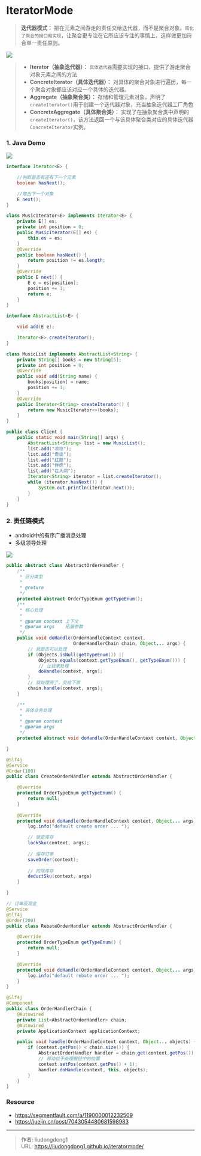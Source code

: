 # IteratorMode


> **迭代器模式：** 把在元素之间游走的责任交给迭代器，而不是聚合对象。`简化了聚合的接口和实现`，让聚合更专注在它所应该专注的事情上，这样做更加符合单一责任原则。

![](https://lddpicture.oss-cn-beijing.aliyuncs.com/picture/image-20210705152510354.png)

> - **Iterator（抽象迭代器）：** `具体迭代器`需要实现的接口，提供了游走聚合对象元素之间的方法
> - **ConcreteIterator（具体迭代器）：** 对具体的聚合对象进行遍历，每一个聚合对象都应该对应一个具体的迭代器。
> - **Aggregate（抽象聚合类）：** 存储和管理元素对象，声明了`createIterator()`用于创建一个迭代器对象，充当抽象迭代器工厂角色
> - **ConcreteAggregate（具体聚合类）：** 实现了在抽象聚合类中声明的`createIterator()`，该方法返回一个与该具体聚合类对应的具体迭代器`ConcreteIterator`实例。

### 1. Java Demo

![](https://lddpicture.oss-cn-beijing.aliyuncs.com/picture/image-20210705152844513.png)

```java
interface Iterator<E> {

    //判断是否有还有下一个元素
    boolean hasNext();

    //取出下一个对象
    E next();
}

class MusicIterator<E> implements Iterator<E> {
    private E[] es;
    private int position = 0;
    public MusicIterator(E[] es) {
        this.es = es;
    }
    @Override
    public boolean hasNext() {
        return position != es.length;
    }
    @Override
    public E next() {
        E e = es[position];
        position += 1;
        return e;
    }
}

interface AbstractList<E> {

    void add(E e);

    Iterator<E> createIterator();
}

class MusicList implements AbstractList<String> {
    private String[] books = new String[5];
    private int position = 0;
    @Override
    public void add(String name) {
        books[position] = name;
        position += 1;
    }
    @Override
    public Iterator<String> createIterator() {
        return new MusicIterator<>(books);
    }
}
```

```java
public class Client {
    public static void main(String[] args) {
        AbstractList<String> list = new MusicList();
        list.add("凉凉");
        list.add("奇谈");
        list.add("红颜");
        list.add("伴虎");
        list.add("在人间");
        Iterator<String> iterator = list.createIterator();
        while (iterator.hasNext()) {
            System.out.println(iterator.next());
        }
    }
}
```

### 2. 责任链模式

- android中的有序广播消息处理
- 多级领导处理

![](https://lddpicture.oss-cn-beijing.aliyuncs.com/picture/6e0466ef3ba3458797f4a27d4476c957tplv-k3u1fbpfcp-zoom-in-crop-mark4536000.png)

```java
public abstract class AbstractOrderHandler {
    /**
     * 区分类型
     *
     * @return
     */
    protected abstract OrderTypeEnum getTypeEnum();
    /**
     * 核心处理
     *
     * @param context 上下文
     * @param args    拓展参数
     */
    public void doHandle(OrderHandleContext context,
                         OrderHandlerChain chain, Object... args) {
        // 我是否可以处理
        if (Objects.isNull(getTypeEnum()) || 
            Objects.equals(context.getTypeEnum(), getTypeEnum())) {
            // 让我来处理
            doHandle(context, args);
        }
        // 我处理完了，交给下家
        chain.handle(context, args);
    }

    /**
     * 具体业务处理
     *
     * @param context
     * @param args
     */
    protected abstract void doHandle(OrderHandleContext context, Object... args);

}
```

```java
@Slf4j
@Service
@Order(100)
public class CreateOrderHandler extends AbstractOrderHandler {

    @Override
    protected OrderTypeEnum getTypeEnum() {
        return null;
    }
    
    @Override
    protected void doHandle(OrderHandleContext context, Object... args) {
        log.info("default create order ... ");

        // 锁定库存
        lockSku(context, args);
        
        // 保存订单
        saveOrder(context);
        
        // 扣除库存
        deductSku(context, args)
    }

}

// 订单反现金
@Service
@Slf4j
@Order(200)
public class RebateOrderHandler extends AbstractOrderHandler {

    @Override
    protected OrderTypeEnum getTypeEnum() {
        return null;
    }

    @Override
    protected void doHandle(OrderHandleContext context, Object... args) {
        log.info("default rebate order ... ");
    }
}
```

```java
@Slf4j
@Component
public class OrderHandlerChain {
    @Autowired
    private List<AbstractOrderHandler> chain;
    @Autowired
    private ApplicationContext applicationContext;

    public void handle(OrderHandleContext context, Object... objects) {
        if (context.getPos() < chain.size()) {
            AbstractOrderHandler handler = chain.get(context.getPos());
            // 移动位于处理器链中的位置
            context.setPos(context.getPos() + 1);
            handler.doHandle(context, this, objects);
        }
    }
}
```

### Resource

- https://segmentfault.com/a/1190000012232509
- https://juejin.cn/post/7043054480681598983


---

> 作者: liudongdong1  
> URL: https://liudongdong1.github.io/iteratormode/  

